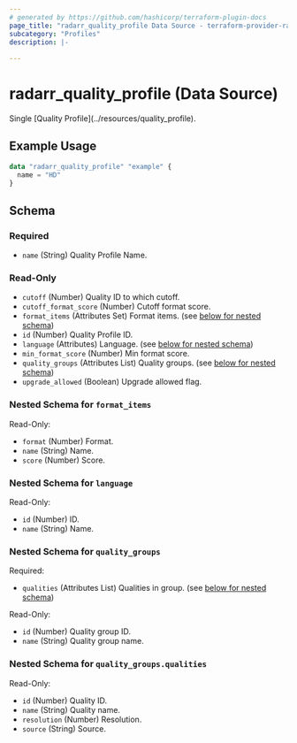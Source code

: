 ```yaml
---
# generated by https://github.com/hashicorp/terraform-plugin-docs
page_title: "radarr_quality_profile Data Source - terraform-provider-radarr"
subcategory: "Profiles"
description: |-
  
---
```


# radarr_quality_profile (Data Source)

<!-- subcategory:Profiles -->Single [Quality Profile](../resources/quality_profile).

## Example Usage

```terraform
data "radarr_quality_profile" "example" {
  name = "HD"
}
```

<!-- schema generated by tfplugindocs -->
## Schema

### Required

- `name` (String) Quality Profile Name.

### Read-Only

- `cutoff` (Number) Quality ID to which cutoff.
- `cutoff_format_score` (Number) Cutoff format score.
- `format_items` (Attributes Set) Format items. (see [below for nested schema](#nestedatt--format_items))
- `id` (Number) Quality Profile ID.
- `language` (Attributes) Language. (see [below for nested schema](#nestedatt--language))
- `min_format_score` (Number) Min format score.
- `quality_groups` (Attributes List) Quality groups. (see [below for nested schema](#nestedatt--quality_groups))
- `upgrade_allowed` (Boolean) Upgrade allowed flag.

<a id="nestedatt--format_items"></a>
### Nested Schema for `format_items`

Read-Only:

- `format` (Number) Format.
- `name` (String) Name.
- `score` (Number) Score.


<a id="nestedatt--language"></a>
### Nested Schema for `language`

Read-Only:

- `id` (Number) ID.
- `name` (String) Name.


<a id="nestedatt--quality_groups"></a>
### Nested Schema for `quality_groups`

Required:

- `qualities` (Attributes List) Qualities in group. (see [below for nested schema](#nestedatt--quality_groups--qualities))

Read-Only:

- `id` (Number) Quality group ID.
- `name` (String) Quality group name.

<a id="nestedatt--quality_groups--qualities"></a>
### Nested Schema for `quality_groups.qualities`

Read-Only:

- `id` (Number) Quality ID.
- `name` (String) Quality name.
- `resolution` (Number) Resolution.
- `source` (String) Source.
